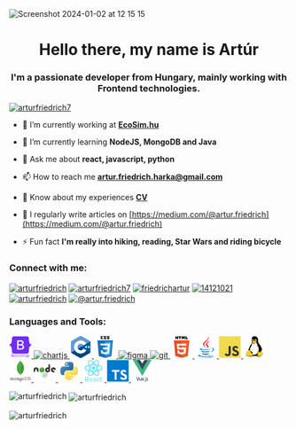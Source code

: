 <img width="1590" alt="Screenshot 2024-01-02 at 12 15 15" src="https://github.com/arturfriedrich/arturfriedrich/assets/67378210/d4daf045-9e16-478b-a30c-e3125b956923">

<h1 align="center">Hello there, my name is Artúr</h1>
<h3 align="center">I'm a passionate developer from Hungary, mainly working with Frontend technologies.</h3>

<p align="left"> <a href="https://twitter.com/arturfriedrich7" target="blank"><img src="https://img.shields.io/twitter/follow/arturfriedrich7?logo=twitter&style=for-the-badge" alt="arturfriedrich7" /></a> </p>

- 🔭 I’m currently working at **[EcoSim.hu](https://www.ecosim.hu/)**

- 🌱 I’m currently learning **NodeJS, MongoDB and Java**

- 💬 Ask me about **react, javascript, python**

- 📫 How to reach me **artur.friedrich.harka@gmail.com**

- 📄 Know about my experiences **[CV](https://github.com/arturfriedrich/arturfriedrich/files/12743335/Artur_Friedrich_CV.pdf)**

- 📝 I regularly write articles on [https://medium.com/@artur.friedrich](https://medium.com/@artur.friedrich)

- ⚡ Fun fact **I'm really into hiking, reading, Star Wars and riding bicycle**

<h3 align="left">Connect with me:</h3>
<p align="left">
<a href="https://dev.to/arturfriedrich" target="blank"><img align="center" src="https://raw.githubusercontent.com/rahuldkjain/github-profile-readme-generator/master/src/images/icons/Social/devto.svg" alt="arturfriedrich" height="30" width="40" /></a>
<a href="https://twitter.com/arturfriedrich7" target="blank"><img align="center" src="https://raw.githubusercontent.com/rahuldkjain/github-profile-readme-generator/master/src/images/icons/Social/twitter.svg" alt="arturfriedrich7" height="30" width="40" /></a>
<a href="https://linkedin.com/in/friedrichartur" target="blank"><img align="center" src="https://raw.githubusercontent.com/rahuldkjain/github-profile-readme-generator/master/src/images/icons/Social/linked-in-alt.svg" alt="friedrichartur" height="30" width="40" /></a>
<a href="https://stackoverflow.com/users/14121021" target="blank"><img align="center" src="https://raw.githubusercontent.com/rahuldkjain/github-profile-readme-generator/master/src/images/icons/Social/stack-overflow.svg" alt="14121021" height="30" width="40" /></a>
<a href="https://www.leetcode.com/arturfriedrich" target="blank"><img align="center" src="https://raw.githubusercontent.com/rahuldkjain/github-profile-readme-generator/master/src/images/icons/Social/leet-code.svg" alt="arturfriedrich" height="30" width="40" /></a>
<a href="https://medium.com/@artur.friedrich" target="blank"><img align="center" src="https://raw.githubusercontent.com/rahuldkjain/github-profile-readme-generator/master/src/images/icons/Social/medium.svg" alt="@artur.friedrich" height="30" width="40" /></a>
</p>

<h3 align="left">Languages and Tools:</h3>
<p align="left"> <a href="https://getbootstrap.com" target="_blank" rel="noreferrer"> <img src="https://raw.githubusercontent.com/devicons/devicon/master/icons/bootstrap/bootstrap-plain-wordmark.svg" alt="bootstrap" width="40" height="40"/> </a> <a href="https://www.chartjs.org" target="_blank" rel="noreferrer"> <img src="https://www.chartjs.org/media/logo-title.svg" alt="chartjs" width="40" height="40"/> </a> <a href="https://www.w3schools.com/cpp/" target="_blank" rel="noreferrer"> <img src="https://raw.githubusercontent.com/devicons/devicon/master/icons/cplusplus/cplusplus-original.svg" alt="cplusplus" width="40" height="40"/> </a> <a href="https://www.w3schools.com/css/" target="_blank" rel="noreferrer"> <img src="https://raw.githubusercontent.com/devicons/devicon/master/icons/css3/css3-original-wordmark.svg" alt="css3" width="40" height="40"/> </a> <a href="https://www.figma.com/" target="_blank" rel="noreferrer"> <img src="https://www.vectorlogo.zone/logos/figma/figma-icon.svg" alt="figma" width="40" height="40"/> </a> <a href="https://git-scm.com/" target="_blank" rel="noreferrer"> <img src="https://www.vectorlogo.zone/logos/git-scm/git-scm-icon.svg" alt="git" width="40" height="40"/> </a> <a href="https://www.w3.org/html/" target="_blank" rel="noreferrer"> <img src="https://raw.githubusercontent.com/devicons/devicon/master/icons/html5/html5-original-wordmark.svg" alt="html5" width="40" height="40"/> </a> <a href="https://www.java.com" target="_blank" rel="noreferrer"> <img src="https://raw.githubusercontent.com/devicons/devicon/master/icons/java/java-original.svg" alt="java" width="40" height="40"/> </a> <a href="https://developer.mozilla.org/en-US/docs/Web/JavaScript" target="_blank" rel="noreferrer"> <img src="https://raw.githubusercontent.com/devicons/devicon/master/icons/javascript/javascript-original.svg" alt="javascript" width="40" height="40"/> </a> <a href="https://www.linux.org/" target="_blank" rel="noreferrer"> <img src="https://raw.githubusercontent.com/devicons/devicon/master/icons/linux/linux-original.svg" alt="linux" width="40" height="40"/> </a> <a href="https://www.mongodb.com/" target="_blank" rel="noreferrer"> <img src="https://raw.githubusercontent.com/devicons/devicon/master/icons/mongodb/mongodb-original-wordmark.svg" alt="mongodb" width="40" height="40"/> </a> <a href="https://nodejs.org" target="_blank" rel="noreferrer"> <img src="https://raw.githubusercontent.com/devicons/devicon/master/icons/nodejs/nodejs-original-wordmark.svg" alt="nodejs" width="40" height="40"/> </a> <a href="https://www.python.org" target="_blank" rel="noreferrer"> <img src="https://raw.githubusercontent.com/devicons/devicon/master/icons/python/python-original.svg" alt="python" width="40" height="40"/> </a> <a href="https://reactjs.org/" target="_blank" rel="noreferrer"> <img src="https://raw.githubusercontent.com/devicons/devicon/master/icons/react/react-original-wordmark.svg" alt="react" width="40" height="40"/> </a> <a href="https://www.typescriptlang.org/" target="_blank" rel="noreferrer"> <img src="https://raw.githubusercontent.com/devicons/devicon/master/icons/typescript/typescript-original.svg" alt="typescript" width="40" height="40"/> </a> <a href="https://vuejs.org/" target="_blank" rel="noreferrer"> <img src="https://raw.githubusercontent.com/devicons/devicon/master/icons/vuejs/vuejs-original-wordmark.svg" alt="vuejs" width="40" height="40"/> </a> </p>

<p><img align="left" src="https://github-readme-stats.vercel.app/api/top-langs?username=arturfriedrich&show_icons=true&locale=en&layout=compact" alt="arturfriedrich" /></p>

<p>&nbsp;<img align="center" src="https://github-readme-stats.vercel.app/api?username=arturfriedrich&show_icons=true&locale=en" alt="arturfriedrich" /></p>

<p><img align="center" src="https://github-readme-streak-stats.herokuapp.com/?user=arturfriedrich&" alt="arturfriedrich" /></p>


